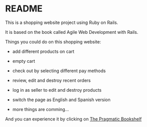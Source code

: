 # README

This is a shopping website project using Ruby on Rails.

It is based on the book called Agile Web Development with Rails. 

Things you could do on this shopping website:

* add different products on cart

* empty cart

* check out by selecting different pay methods

* review, edit and destroy recent orders

* log in as seller to edit and destroy products

* switch the page as English and Spanish version

* more things are comming...


And you can experience it by clicking on [The Pragmatic Bookshelf](https://hidden-anchorage-93637.herokuapp.com/)
